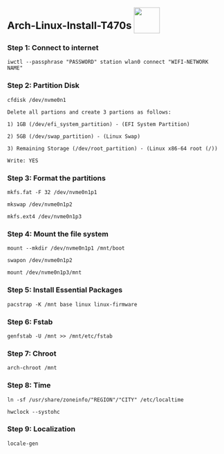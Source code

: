 #  <sup>Arch-Linux-Install-T470s </sup> <img src="https://res.cloudinary.com/practicaldev/image/fetch/s--ndNn_V3d--/c_limit%2Cf_auto%2Cfl_progressive%2Cq_auto%2Cw_800/https://dev-to-uploads.s3.amazonaws.com/i/tuhli2hqgo0h8723vd51.png" width="60">

### Step 1: Connect to internet
```
iwctl --passphrase "PASSWORD" station wlan0 connect "WIFI-NETWORK NAME"
```

### Step 2: Partition Disk
```
cfdisk /dev/nvme0n1

Delete all partions and create 3 partions as follows:

1) 1GB (/dev/efi_system_partition) - (EFI System Partition)

2) 5GB (/dev/swap_partition) - (Linux Swap)

3) Remaining Storage (/dev/root_partition) - (Linux x86-64 root (/))

Write: YES
```

### Step 3: Format the partitions
```
mkfs.fat -F 32 /dev/nvme0n1p1

mkswap /dev/nvme0n1p2

mkfs.ext4 /dev/nvme0n1p3
```

### Step 4: Mount the file system
```
mount --mkdir /dev/nvme0n1p1 /mnt/boot

swapon /dev/nvme0n1p2

mount /dev/nvme0n1p3/mnt
```

### Step 5: Install Essential Packages
```
pacstrap -K /mnt base linux linux-firmware
```

### Step 6: Fstab
```
genfstab -U /mnt >> /mnt/etc/fstab
```

### Step 7: Chroot
```
arch-chroot /mnt
```

### Step 8: Time
```
ln -sf /usr/share/zoneinfo/"REGION"/"CITY" /etc/localtime

hwclock --systohc
```

### Step 9: Localization
```
locale-gen
```
